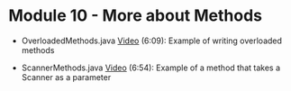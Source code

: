 # Module 10 - More about Methods

- OverloadedMethods.java [Video](https://youtu.be/Ot2FlN_iQiM) (6:09): Example of writing overloaded methods 

- ScannerMethods.java [Video](https://youtu.be/hWyuhVMPZYY) (6:54): Example of a method that takes a Scanner as a parameter

